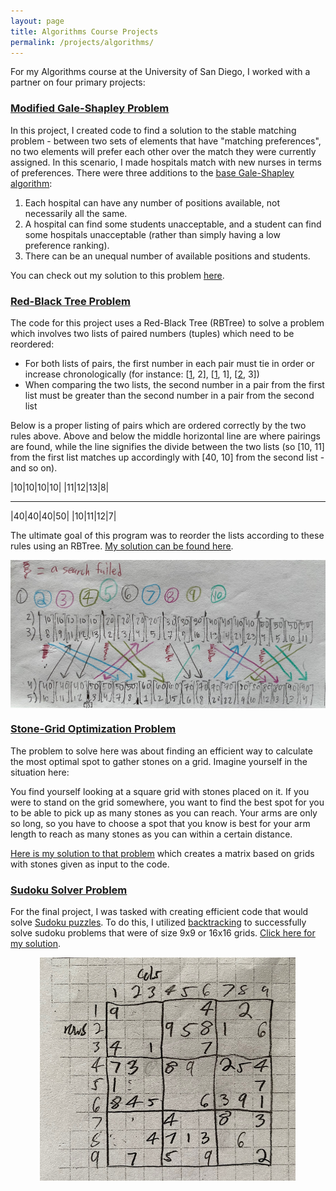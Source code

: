 ```yaml
---
layout: page
title: Algorithms Course Projects
permalink: /projects/algorithms/
---
```


For my Algorithms course at the University of San Diego, I worked with a partner on four primary projects:

<h3><a href = "https://github.com/christiangideon/comp480-algorithms/blob/main/comp480-sp23-pa1-group5/pa1.py" target = "_blank"><u>Modified Gale-Shapley Problem</u></a></h3>

In this project, I created code to find a solution to the stable matching problem - between two sets of elements that have "matching preferences", no two elements will prefer each other over the match they were currently assigned. In this scenario, I made hospitals match with new nurses in terms of preferences. There were three additions to the <a href = "https://en.wikipedia.org/wiki/Gale%E2%80%93Shapley_algorithm" target = "_blank"><u>base Gale-Shapley algorithm</u></a>:

1. Each hospital can have any number of positions available, not necessarily all the same.
2. A hospital can find some students unacceptable, and a student can find some hospitals unacceptable (rather than simply having a low preference ranking).
3. There can be an unequal number of available positions and students.

You can check out my solution to this problem <a href = "https://github.com/christiangideon/comp480-algorithms/blob/main/comp480-sp23-pa1-group5/pa1.py" target = "_blank"><u>here</u></a>.


<h3><a href = "https://github.com/christiangideon/comp480-algorithms/blob/main/comp480-sp23-pa2-group5/pa2.py" target = "_blank"><u>Red-Black Tree Problem</u></a></h3>

The code for this project uses a Red-Black Tree (RBTree) to solve a problem which involves two lists of paired numbers (tuples) which need to be reordered:

- For both lists of pairs, the first number in each pair must tie in order or increase chronologically (for instance: [<u>1</u>, 2], [<u>1</u>, 1], [<u>2</u>, 3])
- When comparing the two lists, the second number in a pair from the first list must be greater than the second number in a pair from the second list

Below is a proper listing of pairs which are ordered correctly by the two rules above. Above and below the middle horizontal line are where pairings are found, while the line signifies the divide between the two lists (so [10, 11] from the first list matches up accordingly with [40, 10] from the second list - and so on).

|10|10|10|10|
|11|12|13|8|

-----

|40|40|40|50|
|10|11|12|7|

The ultimate goal of this program was to reorder the lists according to these rules using an RBTree. <a href = "https://github.com/christiangideon/comp480-algorithms/blob/main/comp480-sp23-pa2-group5/pa2.py" target = "_blank"><u>My solution can be found here</u></a>.

<a href = "https://github.com/christiangideon/comp480-algorithms/blob/main/comp480-sp23-pa2-group5/pa2.py" target = "_blank"><img src="/docs/assets/pa2_walkthrough.jpg" alt="A picture walking through the steps for the algorithm to solve the RBTree problem described above."/></a>


<h3><a href = "https://github.com/christiangideon/comp480-algorithms/blob/main/comp480-sp23-pa3-group5/pa3.py" target = "_blank"><u>Stone-Grid Optimization Problem</u></a></h3>

The problem to solve here was about finding an efficient way to calculate the most optimal spot to gather stones on a grid. Imagine yourself in the situation here:

You find yourself looking at a square grid with stones placed on it. If you were to stand on the grid somewhere, you want to find the best spot for you to be able to pick up as many stones as you can reach. Your arms are only so long, so you have to choose a spot that you know is best for your arm length to reach as many stones as you can within a certain distance.

<a href = "https://github.com/christiangideon/comp480-algorithms/blob/main/comp480-sp23-pa3-group5/pa3.py" target = "_blank"><u>Here is my solution to that problem</u></a> which creates a matrix based on grids with stones given as input to the code.



<h3><a href = "https://github.com/christiangideon/comp480-algorithms/blob/main/comp480-sp23-pa4-group5/pa4.py" target = "_blank"><u>Sudoku Solver Problem</u></a></h3>

For the final project, I was tasked with creating efficient code that would solve <a href = "https://en.wikipedia.org/wiki/Sudoku" target = "_blank"><u>Sudoku puzzles</u></a>. To do this, I utilized <a href = "https://www.geeksforgeeks.org/backtracking-algorithms/" target = "_blank"><u>backtracking</u></a> to successfully solve sudoku problems that were of size 9x9 or 16x16 grids. <a href = "https://github.com/christiangideon/comp480-algorithms/blob/main/comp480-sp23-pa4-group5/pa4.py" target = "_blank"><u>Click here for my solution</u></a>.


<html>
<head>
<meta name="viewport" content="width=device-width, initial-scale=1">
<style>
img {
  display: block;
  margin-left: auto;
  margin-right: auto;
}
</style>
</head>
<body>

<a href = "https://github.com/christiangideon/comp480-algorithms/blob/main/comp480-sp23-pa4-group5/pa4.py" target = "_blank"><img src="/docs/assets/sudokusmall.png" alt="A picture of a handwritten sudoku problem, unsolved."/></a>

</body>
</html>
